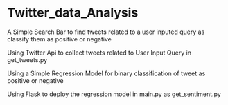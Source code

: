 # Twitter_data_Analysis

A Simple Search Bar to find tweets related to a user inputed query as classify them as positive or negative

Using Twitter Api to collect tweets related to User Input Query in get_tweets.py

Using a Simple Regression Model for binary classification of tweet as positive or negative

Using Flask to deploy the regression model in main.py as get_sentiment.py 

